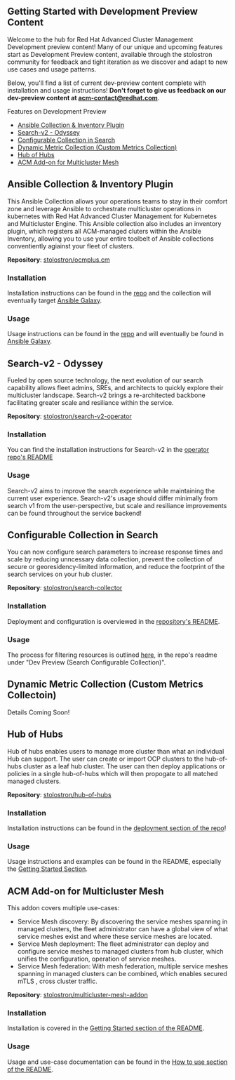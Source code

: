 ## Getting Started with Development Preview Content

Welcome to the hub for Red Hat Advanced Cluster Management Development preview content!  Many of our unique and upcoming features start as Development Preview content, available through the stolostron community for feedback and tight iteration as we discover and adapt to new use cases and usage patterns.   

Below, you'll find a list of current dev-preview content complete with installation and usage instructions!  **Don't forget to give us feedback on our dev-preview content at acm-contact@redhat.com**. 

Features on Development Preview
- [Ansible Collection & Inventory Plugin](#Ansible-Collection--Inventory-Plugin)
- [Search-v2 - Odyssey](#Search-v2---Odyssey)
- [Configurable Collection in Search](#Configurable-Collection-in-Search)
- [Dynamic Metric Collection (Custom Metrics Collection)](#Dynamic-Metric-Collection-Custom-Metrics-Collection)
- [Hub of Hubs](#Hub-of-Hubs)
- [ACM Add-on for Multicluster Mesh](#ACM-Add-on-for-Multicluster-Mesh)
## Ansible Collection & Inventory Plugin

This Ansible Collection allows your operations teams to stay in their comfort zone and leverage Ansible to orchestrate multicluster operations in kubernetes with Red Hat Advanced Cluster Management for Kubernetes and Multicluster Engine. This Ansible collection also includes an inventory plugin, which registers all ACM-managed cluters within the Ansible Inventory, allowing you to use your entire toolbelt of Ansible collections conventiently agiainst your fleet of clusters.  

**Repository**: [stolostron/ocmplus.cm](https://github.com/stolostron/ocmplus.cm)

### Installation

Installation instructions can be found in the [repo](https://github.com/stolostron/ocmplus.cm) and the collection will eventually target [Ansible Galaxy](https://galaxy.ansible.com/).  

### Usage

Usage instructions can be found in the [repo](https://github.com/stolostron/ocmplus.cm) and will eventually be found in [Ansible Galaxy](https://galaxy.ansible.com/).  

## Search-v2 - Odyssey

Fueled by open source technology, the next evolution of our search capability allows fleet admins, SREs, and architects to quickly explore their multicluster landscape.  Search-v2 brings a re-architected backbone facilitating greater scale and resiliance within the service.  

**Repository**: [stolostron/search-v2-operator](https://github.com/stolostron/search-v2-operator)

### Installation

You can find the installation instructions for Search-v2 in the [operator repo's README](https://github.com/stolostron/search-v2-operator#installing-search-v2-operator-in-openshift-cluster)

### Usage

Search-v2 aims to improve the search experience while maintaining the current user experience.  Search-v2's usage should differ minimally from search v1 from the user-perspective, but scale and resiliance improvements can be found throughout the service backend!

## Configurable Collection in Search

You can now configure search parameters to increase response times and scale by reducing unncessary data collection, prevent the collection of secure or georesidency-limited information, and reduce the footprint of the search services on your hub cluster.  

**Repository**: [stolostron/search-collector](https://github.com/stolostron/search-collector)

### Installation

Deployment and configuration is overviewed in the [repository's README](https://github.com/stolostron/search-collector#dev-preview-search-configurable-collection).  

### Usage

The process for filtering resources is outlined [here](https://github.com/stolostron/search-collector#dev-preview-search-configurable-collection), in the repo's readme under "Dev Preview (Search Configurable Collection)".  

## Dynamic Metric Collection (Custom Metrics Collectoin)

Details Coming Soon!

## Hub of Hubs

Hub of hubs enables users to manage more cluster than what an individual Hub can support.  The user can create or import OCP clusters to the hub-of-hubs cluster as a leaf hub cluster.  The user can then deploy applications or policies in a single hub-of-hubs which will then propogate to all matched managed clusters.  

**Repository**: [stolostron/hub-of-hubs](https://github.com/stolostron/hub-of-hubs)

### Installation

Installation instructions can be found in the [deployment section of the repo](https://github.com/stolostron/hub-of-hubs/tree/main/deploy)!

### Usage

Usage instructions and examples can be found in the README, especially the [Getting Started Section](https://github.com/stolostron/hub-of-hubs#getting-started).  

## ACM Add-on for Multicluster Mesh

This addon covers multiple use-cases:
* Service Mesh discovery: By discovering the service meshes spanning in managed clusters, the fleet administrator can have a global view of what service meshes exist and where these service meshes are located.
* Service Mesh deployment: The fleet administrator can deploy and configure service meshes to managed clusters from hub cluster, which unifies the configuration, operation of service meshes.
* Service Mesh federation: With mesh federation, multiple service meshes spanning in managed clusters can be combined, which enables secured mTLS , cross cluster traffic.

**Repository**: [stolostron/multicluster-mesh-addon](https://github.com/stolostron/multicluster-mesh-addon)

### Installation

Installation is covered in the [Getting Started section of the README](https://github.com/stolostron/multicluster-mesh-addon#getting-started).  

### Usage

Usage and use-case documentation can be found in the [How to use section of the README](https://github.com/stolostron/multicluster-mesh-addon#how-to-use).  
